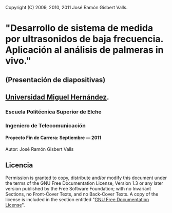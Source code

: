 Copyright (C)  2009, 2010, 2011  José Ramón Gisbert Valls.

"Desarrollo de sistema de medida por ultrasonidos de baja frecuencia. Aplicación al análisis de palmeras in vivo."
==================================================================================================================

## (Presentación de diapositivas)

## [Universidad Miguel Hernández](http://www.umh.es).

### Escuela Politécnica Superior de Elche

### Ingeniero de Telecomunicación

#### Proyecto Fin de Carrera: Septiembre — 2011

Autor: José Ramón Gisbert Valls

Licencia
--------

Permission is granted to copy, distribute and/or modify this document under
the terms of the GNU Free Documentation License, Version 1.3 or any later
version published by the Free Software Foundation; with no Invariant Sections,
no Front-Cover Texts, and no Back-Cover Texts.  A copy of the license is
included in the section entitled
"[GNU Free Documentation License](https://github.com/Goethe/diapositivas/tree/master/license/fdl-1.3.md)".
